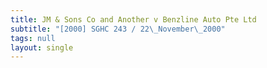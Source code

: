 ```yaml
---
title: JM & Sons Co and Another v Benzline Auto Pte Ltd
subtitle: "[2000] SGHC 243 / 22\_November\_2000"
tags: null
layout: single
---
```


